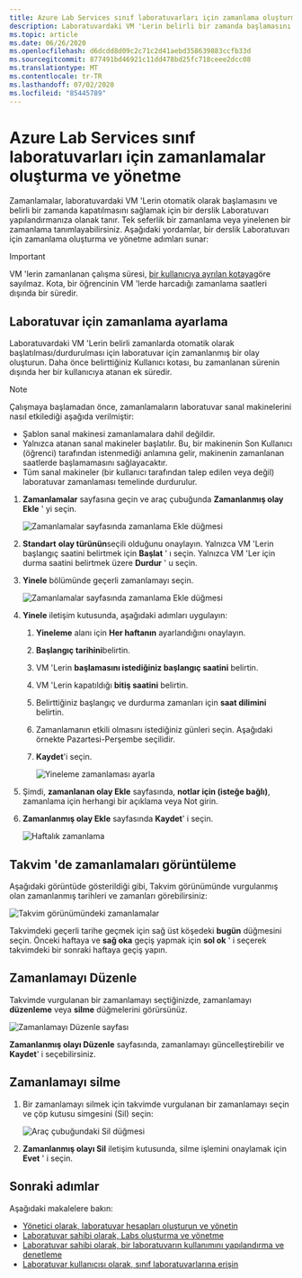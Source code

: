 ```yaml
---
title: Azure Lab Services sınıf laboratuvarları için zamanlama oluşturma | Microsoft Docs
description: Laboratuvardaki VM 'Lerin belirli bir zamanda başlamasını ve kapatılmasını sağlamak üzere Azure Lab Services sınıfta derslik Labs için zamanlamalar oluşturmayı öğrenin.
ms.topic: article
ms.date: 06/26/2020
ms.openlocfilehash: d6dcdd8d09c2c71c2d41aebd358639883ccfb33d
ms.sourcegitcommit: 877491bd46921c11dd478bd25fc718ceee2dcc08
ms.translationtype: MT
ms.contentlocale: tr-TR
ms.lasthandoff: 07/02/2020
ms.locfileid: "85445789"
---
```

# <a name="create-and-manage-schedules-for-classroom-labs-in-azure-lab-services"></a>Azure Lab Services sınıf laboratuvarları için zamanlamalar oluşturma ve yönetme 
Zamanlamalar, laboratuvardaki VM 'Lerin otomatik olarak başlamasını ve belirli bir zamanda kapatılmasını sağlamak için bir derslik Laboratuvarı yapılandırmanıza olanak tanır. Tek seferlik bir zamanlama veya yinelenen bir zamanlama tanımlayabilirsiniz. Aşağıdaki yordamlar, bir derslik Laboratuvarı için zamanlama oluşturma ve yönetme adımları sunar: 

> [!IMPORTANT]
> VM 'lerin zamanlanan çalışma süresi, [bir kullanıcıya ayrılan kotaya](how-to-configure-student-usage.md#set-quotas-for-users)göre sayılmaz. Kota, bir öğrencinin VM 'lerde harcadığı zamanlama saatleri dışında bir süredir. 

## <a name="set-a-schedule-for-the-lab"></a>Laboratuvar için zamanlama ayarlama
Laboratuvardaki VM 'Lerin belirli zamanlarda otomatik olarak başlatılması/durdurulması için laboratuvar için zamanlanmış bir olay oluşturun. Daha önce belirttiğiniz Kullanıcı kotası, bu zamanlanan sürenin dışında her bir kullanıcıya atanan ek süredir. 

> [!NOTE]
> Çalışmaya başlamadan önce, zamanlamaların laboratuvar sanal makinelerini nasıl etkilediği aşağıda verilmiştir: 
>- Şablon sanal makinesi zamanlamalara dahil değildir. 
>- Yalnızca atanan sanal makineler başlatılır. Bu, bir makinenin Son Kullanıcı (öğrenci) tarafından istenmediği anlamına gelir, makinenin zamanlanan saatlerde başlamamasını sağlayacaktır. 
>- Tüm sanal makineler (bir kullanıcı tarafından talep edilen veya değil) laboratuvar zamanlaması temelinde durdurulur. 

1. **Zamanlamalar** sayfasına geçin ve araç çubuğunda **Zamanlanmış olay Ekle** ' yi seçin. 

    ![Zamanlamalar sayfasında zamanlama Ekle düğmesi](./media/how-to-create-schedules/add-schedule-button.png)
2. **Standart** **olay türünün**seçili olduğunu onaylayın. Yalnızca VM 'Lerin başlangıç saatini belirtmek için **Başlat** ' ı seçin. Yalnızca VM 'Ler için durma saatini belirtmek üzere **Durdur** ' u seçin. 
7. **Yinele** bölümünde geçerli zamanlamayı seçin. 

    ![Zamanlamalar sayfasında zamanlama Ekle düğmesi](./media/how-to-create-schedules/select-current-schedule.png)
5. **Yinele** iletişim kutusunda, aşağıdaki adımları uygulayın:
    1. **Yineleme** alanı için **Her haftanın** ayarlandığını onaylayın. 
    3. **Başlangıç tarihini**belirtin.
    4. VM 'Lerin **başlamasını istediğiniz başlangıç saatini** belirtin.
    5. VM 'Lerin kapatıldığı **bitiş saatini** belirtin. 
    6. Belirttiğiniz başlangıç ve durdurma zamanları için **saat dilimini** belirtin. 
    2. Zamanlamanın etkili olmasını istediğiniz günleri seçin. Aşağıdaki örnekte Pazartesi-Perşembe seçilidir. 
    8. **Kaydet**'i seçin. 

        ![Yineleme zamanlaması ayarla](./media/how-to-create-schedules/set-repeat-schedule.png)

3. Şimdi, **zamanlanan olay Ekle** sayfasında, **notlar için (isteğe bağlı)**, zamanlama için herhangi bir açıklama veya Not girin. 
4. **Zamanlanmış olay Ekle** sayfasında **Kaydet**' i seçin. 

    ![Haftalık zamanlama](./media/how-to-create-schedules/add-schedule-page-weekly.png)

## <a name="view-schedules-in-calendar"></a>Takvim 'de zamanlamaları görüntüleme
Aşağıdaki görüntüde gösterildiği gibi, Takvim görünümünde vurgulanmış olan zamanlanmış tarihleri ve zamanları görebilirsiniz:

![Takvim görünümündeki zamanlamalar](./media/how-to-create-schedules/schedules-calendar.png)

Takvimdeki geçerli tarihe geçmek için sağ üst köşedeki **bugün** düğmesini seçin. Önceki haftaya ve **sağ oka** geçiş yapmak için **sol ok** ' i seçerek takvimdeki bir sonraki haftaya geçiş yapın. 

## <a name="edit-a-schedule"></a>Zamanlamayı Düzenle
Takvimde vurgulanan bir zamanlamayı seçtiğinizde, zamanlamayı **düzenleme** veya **silme** düğmelerini görürsünüz. 

![Zamanlamayı Düzenle sayfası](./media/how-to-create-schedules/schedule-edit-button.png)

**Zamanlanmış olayı Düzenle** sayfasında, zamanlamayı güncelleştirebilir ve **Kaydet**' i seçebilirsiniz. 

## <a name="delete-a-schedule"></a>Zamanlamayı silme

1. Bir zamanlamayı silmek için takvimde vurgulanan bir zamanlamayı seçin ve çöp kutusu simgesini (Sil) seçin:

    ![Araç çubuğundaki Sil düğmesi](./media/how-to-create-schedules/schedule-delete-button.png)
2. **Zamanlanmış olayı Sil** iletişim kutusunda, silme işlemini onaylamak için **Evet** ' i seçin. 



## <a name="next-steps"></a>Sonraki adımlar
Aşağıdaki makalelere bakın:

- [Yönetici olarak, laboratuvar hesapları oluşturun ve yönetin](how-to-manage-lab-accounts.md)
- [Laboratuvar sahibi olarak, Labs oluşturma ve yönetme](how-to-manage-classroom-labs.md)
- [Laboratuvar sahibi olarak, bir laboratuvarın kullanımını yapılandırma ve denetleme](how-to-configure-student-usage.md)
- [Laboratuvar kullanıcısı olarak, sınıf laboratuvarlarına erişin](how-to-use-classroom-lab.md)
